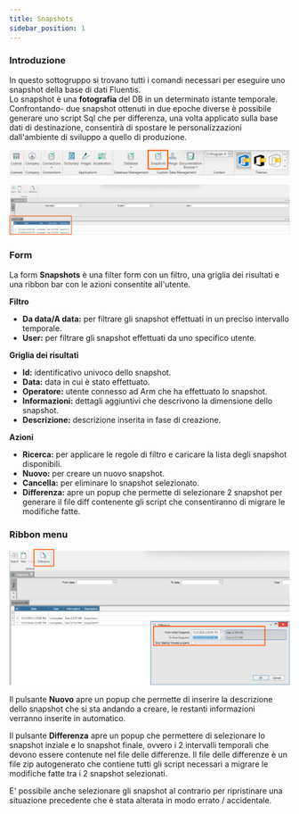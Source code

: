 ```yaml
---
title: Snapshots
sidebar_position: 1
---
```

### Introduzione

In questo sottogruppo si trovano tutti i comandi necessari per eseguire uno snapshot della base di dati Fluentis.  
Lo snapshot è una **fotografia** del DB in un determinato istante temporale. Confrontando- due snapshot ottenuti in due epoche diverse è possibile generare uno script Sql
che per differenza, una volta applicato sulla base dati di destinazione, consentirà di spostare le personalizzazioni dall'ambiente di sviluppo a quello di produzione.  

![](../../../../static/images/20241203154708.png)

![](../../../../static/images/20241202144355.png)

### Form

La form **Snapshots** è una filter form con un filtro, una griglia dei risultati e una ribbon bar con le azioni consentite all'utente.

**Filtro**
* **Da data/A data:** per filtrare gli snapshot effettuati in un preciso intervallo temporale.
* **User:** per filtrare gli snapshot effettuati da uno specifico utente.

**Griglia dei risultati**
* **Id:** identificativo univoco dello snapshot.
* **Data:** data in cui è stato effettuato.
* **Operatore:** utente connesso ad Arm che ha effettuato lo snapshot.
* **Informazioni:** dettagli aggiuntivi che descrivono la dimensione dello snapshot.
* **Descrizione:** descrizione inserita in fase di creazione.

**Azioni**
* **Ricerca:** per applicare le regole di filtro e caricare la lista degli snapshot disponibili.
* **Nuovo:** per creare un nuovo snapshot.
* **Cancella:** per eliminare lo snapshot selezionato.
* **Differenza:** apre un popup che permette di selezionare 2 snapshot per generare il file diff contenente gli script che consentiranno di migrare le modifiche fatte.

### Ribbon menu

![](../../../../static/images/20241202145706.png)

Il pulsante **Nuovo** apre un popup che permette di inserire la descrizione dello snapshot che si sta andando a creare, le restanti informazioni verranno inserite in automatico.  

Il pulsante **Differenza** apre un popup che permettere di selezionare lo snapshot inziale e lo snapshot finale, ovvero i 2 intervalli temporali che devono essere contenute nel file delle differenze. Il file delle differenze è un file zip autogenerato che contiene tutti gli script necessari a migrare le modifiche fatte tra i 2 snapshot selezionati.  

E' possibile anche selezionare gli snapshot al contrario per ripristinare una situazione precedente che è stata alterata in modo errato / accidentale.

